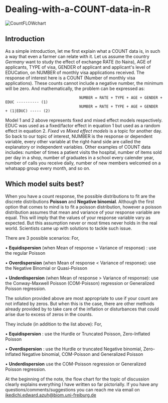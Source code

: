 # Dealing-with-a-COUNT-data-in-R

![CountFLOWchart](https://user-images.githubusercontent.com/124582074/216988012-a4fbcf69-fe10-4bd9-b342-1019b3d8483d.jpg)

## Introduction
As a simple introduction, let me first explain what a COUNT data is, in such a way that even a farmer can relate with it. Let us assume the country *Germany* want to
study the effect of exchange RATE (to Naira), AGE of applicants, TYPE of visa, GENDER of applicant and applicant's level of EDUCation, on NUMBER of monthly visa applications received. The response of interest here is a COUNT (Number of monthly visa applications). These counts cannot include a negative number, the minimum will be zero. And mathematically, the problem can be expressed as:  

                                     NUMBER = RATE + TYPE + AGE + GENDER + EDUC ---------- (1)  
                                     NUMBER = RATE + TYPE + AGE + GENDER  + (1|EDUC) ----- (2)  
                                     
Model 1 and 2 above represents fixed and mixed effect models respectively. EDUC was used as a fixed/factor effect in equation 1 but used as a random effect in equation 2. *Fixed vs Mixed effect models* is a topic for another day. So back to our topic of interest, NUMBER is the response or dependent variable, every other variable at the right-hand side are called the explanatory or independent variables. Other examples of COUNT data includes: number of times a patient visits the hospital, number of items sold per day in a shop, number of graduates in a school every calender year, number of calls you receive daily, number of new members welcomed on a whatsapp group every month, and so on.

## Which model suits best?
When you have a count response, the possible distributions to fit are the discrete distributions **Poisson** and **Negative binomial**. Although the first option that comes to mind is to fit a poisson distribution, however a poisson distribution assumes that mean and variance of your response variable are equal. This will imply that the values of your response variable vary as expected. But this assumption never or most times never holds in the real world. Scientists came up with solutions to tackle such issue. 

There are 3 possible scenarios: For,

   • **Equidispersion** (when Mean of response = Variance of response) : use the regular Poisson
   
   • **Overdispersion** (when Mean of response < Variance of response): use the Negative Binomial or Quasi-Poisson
   
   • **Underdispersion** (when Mean of response > Variance of response): use the Conway-Maxwell Poisson (COM-Poisson) regression or Generalized Poisson regression.

The solution provided above are most appropriate to use if your count are not inflated by zeros. But when this is the case, there are other methods already provided by to take care of the inflation or disturbances that could arise due to excess of zeros in the counts. 

They include (in addition to the list above): For,

• **Equidispersion** : use the Hurdle or Truncated Poisson, Zero-Inflated Poisson

• **Overdispersion** : use the Hurdle or truncated Negative binomial, Zero-Inflated Negative binomial, COM-Poisson and Generalized Poisson

• **Underdispersion** use the COM-Poisson regression or Generalized Poisson regression.

At the beginning of the note, the flow chart for the topic of discussion clearly explains everything I have written so far pictorially. If you have any questions/comments/suggestions you can reach me via email on ikedichi.edward.azuh@biom.uni-freiburg.de
